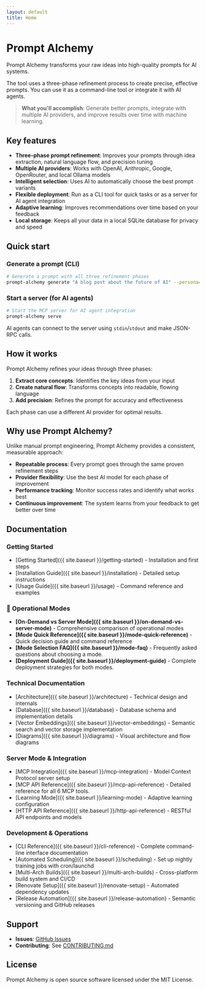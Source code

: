 ```yaml
---
layout: default
title: Home
---
```


# Prompt Alchemy

Prompt Alchemy transforms your raw ideas into high-quality prompts for AI systems. 

The tool uses a three-phase refinement process to create precise, effective prompts. You can use it as a command-line tool or integrate it with AI agents.

> **What you'll accomplish**: Generate better prompts, integrate with multiple AI providers, and improve results over time with machine learning.

## Key features

- **Three-phase prompt refinement**: Improves your prompts through idea extraction, natural language flow, and precision tuning
- **Multiple AI providers**: Works with OpenAI, Anthropic, Google, OpenRouter, and local Ollama models
- **Intelligent selection**: Uses AI to automatically choose the best prompt variants
- **Flexible deployment**: Run as a CLI tool for quick tasks or as a server for AI agent integration
- **Adaptive learning**: Improves recommendations over time based on your feedback
- **Local storage**: Keeps all your data in a local SQLite database for privacy and speed

## Quick start

### Generate a prompt (CLI)

```bash
# Generate a prompt with all three refinement phases
prompt-alchemy generate "A blog post about the future of AI" --persona=writing
```

### Start a server (for AI agents)

```bash
# Start the MCP server for AI agent integration
prompt-alchemy serve
```

AI agents can connect to the server using `stdin`/`stdout` and make JSON-RPC calls.

## How it works

Prompt Alchemy refines your ideas through three phases:

1. **Extract core concepts**: Identifies the key ideas from your input
2. **Create natural flow**: Transforms concepts into readable, flowing language  
3. **Add precision**: Refines the prompt for accuracy and effectiveness

Each phase can use a different AI provider for optimal results.

## Why use Prompt Alchemy?

Unlike manual prompt engineering, Prompt Alchemy provides a consistent, measurable approach:

- **Repeatable process**: Every prompt goes through the same proven refinement steps
- **Provider flexibility**: Use the best AI model for each phase of improvement  
- **Performance tracking**: Monitor success rates and identify what works best
- **Continuous improvement**: The system learns from your feedback to get better over time

## Documentation

### Getting Started
- [Getting Started]({{ site.baseurl }}/getting-started) - Installation and first steps
- [Installation Guide]({{ site.baseurl }}/installation) - Detailed setup instructions
- [Usage Guide]({{ site.baseurl }}/usage) - Command reference and examples

### 🔄 Operational Modes
- **[On-Demand vs Server Mode]({{ site.baseurl }}/on-demand-vs-server-mode)** - Comprehensive comparison of operational modes
- **[Mode Quick Reference]({{ site.baseurl }}/mode-quick-reference)** - Quick decision guide and command reference
- **[Mode Selection FAQ]({{ site.baseurl }}/mode-faq)** - Frequently asked questions about choosing a mode.
- **[Deployment Guide]({{ site.baseurl }}/deployment-guide)** - Complete deployment strategies for both modes.

### Technical Documentation
- [Architecture]({{ site.baseurl }}/architecture) - Technical design and internals
- [Database]({{ site.baseurl }}/database) - Database schema and implementation details
- [Vector Embeddings]({{ site.baseurl }}/vector-embeddings) - Semantic search and vector storage implementation
- [Diagrams]({{ site.baseurl }}/diagrams) - Visual architecture and flow diagrams

### Server Mode & Integration
- [MCP Integration]({{ site.baseurl }}/mcp-integration) - Model Context Protocol server setup
- [MCP API Reference]({{ site.baseurl }}/mcp-api-reference) - Detailed reference for all 6 MCP tools.
- [Learning Mode]({{ site.baseurl }}/learning-mode) - Adaptive learning configuration
- [HTTP API Reference]({{ site.baseurl }}/http-api-reference) - RESTful API endpoints and models

### Development & Operations
- [CLI Reference]({{ site.baseurl }}/cli-reference) - Complete command-line interface documentation
- [Automated Scheduling]({{ site.baseurl }}/scheduling) - Set up nightly training jobs with cron/launchd
- [Multi-Arch Builds]({{ site.baseurl }}/multi-arch-builds) - Cross-platform build system and CI/CD
- [Renovate Setup]({{ site.baseurl }}/renovate-setup) - Automated dependency updates
- [Release Automation]({{ site.baseurl }}/release-automation) - Semantic versioning and GitHub releases

## Support

- **Issues**: [GitHub Issues](https://github.com/jonwraymond/prompt-alchemy/issues)
- **Contributing**: See [CONTRIBUTING.md](https://github.com/jonwraymond/prompt-alchemy/blob/main/CONTRIBUTING.md)

## License

Prompt Alchemy is open source software licensed under the MIT License.